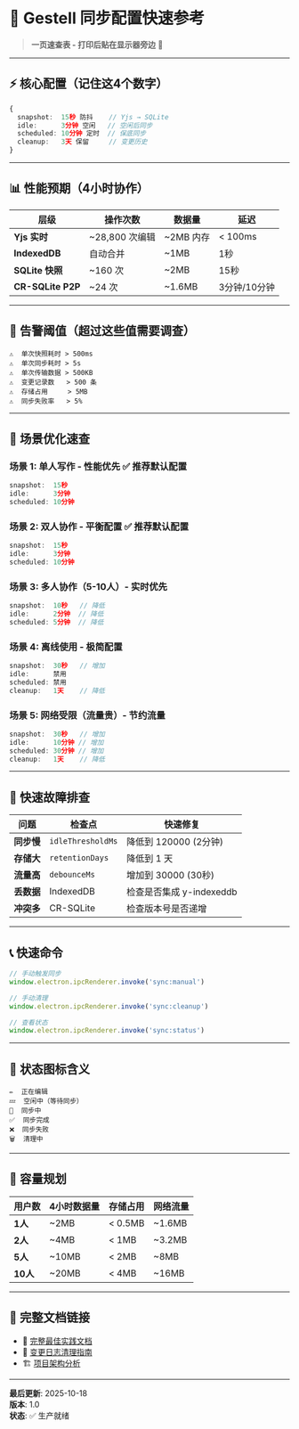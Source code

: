 # 🎯 Gestell 同步配置快速参考

> **一页速查表 - 打印后贴在显示器旁边** 📌

---

## ⚡ 核心配置（记住这4个数字）

```typescript
{
  snapshot:  15秒 防抖    // Yjs → SQLite
  idle:      3分钟 空闲   // 空闲后同步
  scheduled: 10分钟 定时  // 保底同步
  cleanup:   3天 保留     // 变更历史
}
```

---

## 📊 性能预期（4小时协作）

| 层级 | 操作次数 | 数据量 | 延迟 |
|------|---------|--------|------|
| **Yjs 实时** | ~28,800 次编辑 | ~2MB 内存 | < 100ms |
| **IndexedDB** | 自动合并 | ~1MB | 1秒 |
| **SQLite 快照** | ~160 次 | ~2MB | 15秒 |
| **CR-SQLite P2P** | ~24 次 | ~1.6MB | 3分钟/10分钟 |

---

## 🚨 告警阈值（超过这些值需要调查）

```
⚠️  单次快照耗时 > 500ms
⚠️  单次同步耗时 > 5s
⚠️  单次传输数据 > 500KB
⚠️  变更记录数   > 500 条
⚠️  存储占用     > 5MB
⚠️  同步失败率   > 5%
```

---

## 🔧 场景优化速查

### 场景 1: 单人写作 - 性能优先 ✅ 推荐默认配置

```typescript
snapshot:  15秒
idle:      3分钟
scheduled: 10分钟
```

### 场景 2: 双人协作 - 平衡配置 ✅ 推荐默认配置

```typescript
snapshot:  15秒
idle:      3分钟
scheduled: 10分钟
```

### 场景 3: 多人协作（5-10人）- 实时优先

```typescript
snapshot:  10秒   // 降低
idle:      2分钟  // 降低
scheduled: 5分钟  // 降低
```

### 场景 4: 离线使用 - 极简配置

```typescript
snapshot:  30秒   // 增加
idle:      禁用
scheduled: 禁用
cleanup:   1天    // 降低
```

### 场景 5: 网络受限（流量贵）- 节约流量

```typescript
snapshot:  30秒   // 增加
idle:      10分钟 // 增加
scheduled: 30分钟 // 增加
cleanup:   1天    // 降低
```

---

## 🐛 快速故障排查

| 问题 | 检查点 | 快速修复 |
|------|--------|---------|
| **同步慢** | `idleThresholdMs` | 降低到 120000 (2分钟) |
| **存储大** | `retentionDays` | 降低到 1 天 |
| **流量高** | `debounceMs` | 增加到 30000 (30秒) |
| **丢数据** | IndexedDB | 检查是否集成 y-indexeddb |
| **冲突多** | CR-SQLite | 检查版本号是否递增 |

---

## 📞 快速命令

```typescript
// 手动触发同步
window.electron.ipcRenderer.invoke('sync:manual')

// 手动清理
window.electron.ipcRenderer.invoke('sync:cleanup')

// 查看状态
window.electron.ipcRenderer.invoke('sync:status')
```

---

## 🎨 状态图标含义

```
✏️  正在编辑
💤  空闲中（等待同步）
🔄  同步中
✅  同步完成
❌  同步失败
🗑️  清理中
```

---

## 📐 容量规划

| 用户数 | 4小时数据量 | 存储占用 | 网络流量 |
|--------|------------|---------|---------|
| **1人** | ~2MB | < 0.5MB | ~1.6MB |
| **2人** | ~4MB | < 1MB | ~3.2MB |
| **5人** | ~10MB | < 2MB | ~8MB |
| **10人** | ~20MB | < 4MB | ~16MB |

---

## 🔗 完整文档链接

- 📖 [完整最佳实践文档](./SYNC_BEST_PRACTICES.md)
- 🧹 [变更日志清理指南](./CRSQLITE_CLEANUP_GUIDE.md)
- 🏗️ [项目架构分析](./PROJECT_ARCHITECTURE_ANALYSIS.md)

---

**最后更新**: 2025-10-18  
**版本**: 1.0  
**状态**: ✅ 生产就绪

